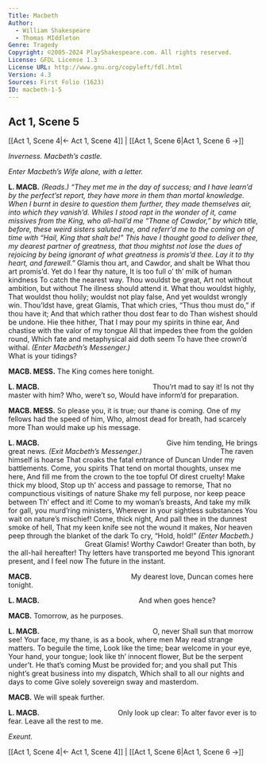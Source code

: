 ```yaml
---
Title: Macbeth
Author: 
  - William Shakespeare
  - Thomas MIddleton
Genre: Tragedy
Copyright: ©2005-2024 PlayShakespeare.com. All rights reserved.
License: GFDL License 1.3
License URL: http://www.gnu.org/copyleft/fdl.html
Version: 4.3
Sources: First Folio (1623)
ID: macbeth-1-5
---
```


## Act 1, Scene 5
[[Act 1, Scene 4|← Act 1, Scene 4]] | [[Act 1, Scene 6|Act 1, Scene 6 →]]

*Inverness. Macbeth’s castle.*

*Enter Macbeth’s Wife alone, with a letter.*

**L. MACB.**
*(Reads.)*
*“They met me in the day of success; and I have learn’d by the perfect’st report, they have more in them than mortal knowledge. When I burnt in desire to question them further, they made themselves air, into which they vanish’d. Whiles I stood rapt in the wonder of it, came missives from the King, who all-hail’d me “Thane of Cawdor,” by which title, before, these weird sisters saluted me, and referr’d me to the coming on of time with “Hail, King that shalt be!” This have I thought good to deliver thee, my dearest partner of greatness, that thou mightst not lose the dues of rejoicing by being ignorant of what greatness is promis’d thee. Lay it to thy heart, and farewell.”*
Glamis thou art, and Cawdor, and shalt be
What thou art promis’d. Yet do I fear thy nature,
It is too full o’ th’ milk of human kindness
To catch the nearest way. Thou wouldst be great,
Art not without ambition, but without
The illness should attend it. What thou wouldst highly,
That wouldst thou holily; wouldst not play false,
And yet wouldst wrongly win. Thou’ldst have, great Glamis,
That which cries, “Thus thou must do,” if thou have it;
And that which rather thou dost fear to do
Than wishest should be undone. Hie thee hither,
That I may pour my spirits in thine ear,
And chastise with the valor of my tongue
All that impedes thee from the golden round,
Which fate and metaphysical aid doth seem
To have thee crown’d withal.
*(Enter Macbeth’s Messenger.)*
                What is your tidings?

**MACB. MESS.**
The King comes here tonight.

**L. MACB.**
                Thou’rt mad to say it!
Is not thy master with him? Who, were’t so,
Would have inform’d for preparation.

**MACB. MESS.**
So please you, it is true; our thane is coming.
One of my fellows had the speed of him,
Who, almost dead for breath, had scarcely more
Than would make up his message.

**L. MACB.**
                  Give him tending,
He brings great news.
*(Exit Macbeth’s Messenger.)*
           The raven himself is hoarse
That croaks the fatal entrance of Duncan
Under my battlements. Come, you spirits
That tend on mortal thoughts, unsex me here,
And fill me from the crown to the toe topful
Of direst cruelty! Make thick my blood,
Stop up th’ access and passage to remorse,
That no compunctious visitings of nature
Shake my fell purpose, nor keep peace between
Th’ effect and it! Come to my woman’s breasts,
And take my milk for gall, you murd’ring ministers,
Wherever in your sightless substances
You wait on nature’s mischief! Come, thick night,
And pall thee in the dunnest smoke of hell,
That my keen knife see not the wound it makes,
Nor heaven peep through the blanket of the dark
To cry, “Hold, hold!”
*(Enter Macbeth.)*
           Great Glamis! Worthy Cawdor!
Greater than both, by the all-hail hereafter!
Thy letters have transported me beyond
This ignorant present, and I feel now
The future in the instant.

**MACB.**
              My dearest love,
Duncan comes here tonight.

**L. MACB.**
              And when goes hence?

**MACB.**
Tomorrow, as he purposes.

**L. MACB.**
                O, never
Shall sun that morrow see!
Your face, my thane, is as a book, where men
May read strange matters. To beguile the time,
Look like the time; bear welcome in your eye,
Your hand, your tongue; look like th’ innocent flower,
But be the serpent under’t. He that’s coming
Must be provided for; and you shall put
This night’s great business into my dispatch,
Which shall to all our nights and days to come
Give solely sovereign sway and masterdom.

**MACB.**
We will speak further.

**L. MACB.**
           Only look up clear:
To alter favor ever is to fear.
Leave all the rest to me.

*Exeunt.*

[[Act 1, Scene 4|← Act 1, Scene 4]] | [[Act 1, Scene 6|Act 1, Scene 6 →]]